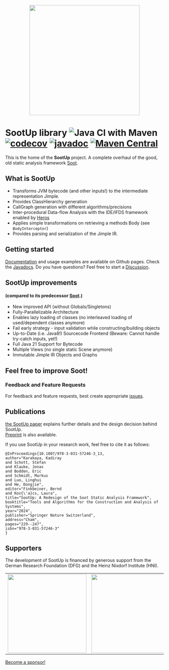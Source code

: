 <p align="center">
<img width="350px" src="https://github.com/soot-oss/SootUp/blob/develop/docs/img/SootUpLogo.svg">
</p> 

# SootUp library ![Java CI with Maven](https://github.com/soot-oss/SootUp/workflows/Java%20CI%20with%20Maven/badge.svg?branch=develop) [![codecov](https://codecov.io/gh/soot-oss/SootUp/branch/develop/graph/badge.svg?token=ELA7U7IAWD)](https://codecov.io/gh/soot-oss/SootUp) [![javadoc](https://javadoc.io/badge2/org.soot-oss/sootup.core/javadoc.svg)](https://javadoc.io/doc/org.soot-oss/sootup.core) [![Maven Central](https://maven-badges.herokuapp.com/maven-central/org.soot-oss/sootup.core/badge.svg)](https://central.sonatype.com/artifact/org.soot-oss/sootup)

This is the home of the **SootUp** project.
A complete overhaul of the good, old static analysis framework [Soot](https://github.com/soot-oss/soot).

## What is SootUp
- Transforms JVM bytecode (and other inputs!) to the intermediate representation Jimple.
- Provides ClassHierarchy generation
- CallGraph generation with different algorithms/precisions
- Inter-procedural Data-flow Analysis with the IDE/IFDS framework enabled by [Heros](https://github.com/Sable/heros)
- Applies simple transformations on retrieving a methods Body (see `BodyInterceptor`)
- Provides parsing and serialization of the Jimple IR.

## Getting started
[Documentation](https://soot-oss.github.io/SootUp/) and usage examples are available on Github pages.
Check the [Javadocs](https://soot-oss.github.io/SootUp/apidocs).
Do you have questions? Feel free to start a [Discussion](https://github.com/soot-oss/SootUp/discussions).


## SootUp improvements 
#### (compared to its predecessor [Soot](https://github.com/soot-oss/soot).)
- New improved API (without Globals/Singletons)
- Fully-Parallelizable Architecture
- Enables lazy loading of classes (no interleaved loading of used/dependent classes anymore)
- Fail early strategy - input validation while constructing/building objects
- Up-to-Date (i.e. Java8!) Sourcecode Frontend (Beware: Cannot handle try-catch inputs, yet!)
- Full Java 21 Support for Bytecode
- Multiple Views (no single static Scene anymore)
- Immutable Jimple IR Objects and Graphs

## Feel free to improve Soot!

### Feedback and Feature Requests
For feedback and feature requests, best create appropriate [issues](../../issues).


## Publications
[the SootUp paper](https://doi.org/10.1007/978-3-031-57246-3_13) explains further details and the design decision behind SootUp.  
[Preprint](/docs/assets/SootUp-paper.pdf) is also available.

If you use SootUp in your research work, feel free to cite it as follows:

```
@InProceedings{10.1007/978-3-031-57246-3_13,
author="Karakaya, Kadiray
and Schott, Stefan
and Klauke, Jonas
and Bodden, Eric
and Schmidt, Markus
and Luo, Linghui
and He, Dongjie",
editor="Finkbeiner, Bernd
and Kov{\'a}cs, Laura",
title="SootUp: A Redesign of the Soot Static Analysis Framework",
booktitle="Tools and Algorithms for the Construction and Analysis of Systems",
year="2024",
publisher="Springer Nature Switzerland",
address="Cham",
pages="229--247",
isbn="978-3-031-57246-3"
}
```

## Supporters
The development of SootUp is financed by generous support from the German Research Foundation (DFG) and
the Heinz Nixdorf Institute (HNI).

<table border="0">
<tr>
<td><img src="https://soot-oss.github.io/soot/images/dfg_logo_englisch_blau_en.jpg" width="250" > </td>
<td><img src="https://soot-oss.github.io/soot/images/Heinz_Nixdorf_Institut_Logo_CMYK.jpg" width="250" ></td>
</tr>
</table>

[Become a sponsor!](https://github.com/sponsors/soot-oss)
